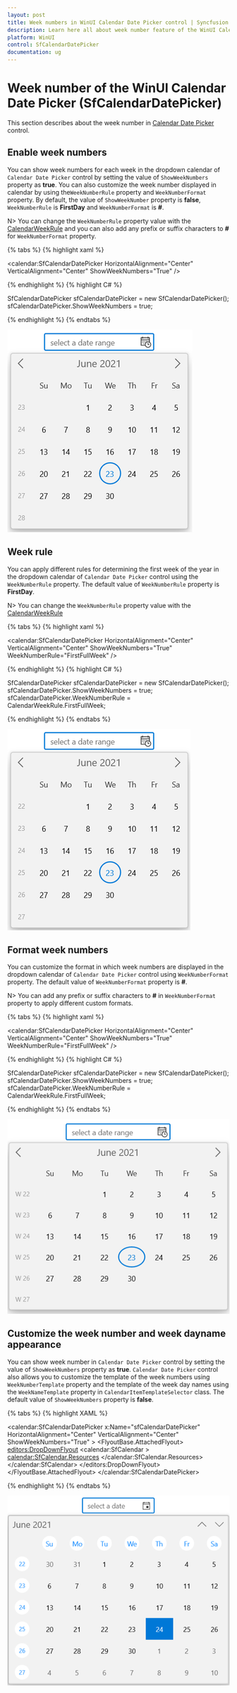 ```yaml
---
layout: post
title: Week numbers in WinUI Calendar Date Picker control | Syncfusion
description: Learn here all about week number feature of the WinUI Calendar Date Picker (SfCalendarDatePicker) control and much more.
platform: WinUI
control: SfCalendarDatePicker
documentation: ug
---
```


# Week number of the WinUI Calendar Date Picker (SfCalendarDatePicker)

This section describes about the week number in [Calendar Date Picker](https://help.syncfusion.com/cr/winui/Syncfusion.UI.Xaml.Calendar.SfCalendarDatePicker.html) control.

## Enable week numbers

You can show week numbers for each week in the dropdown calendar of `Calendar Date Picker` control by setting the value of `ShowWeekNumbers` property as **true**. You can also customize the week number displayed in calendar by using the`WeekNumberRule` property and `WeekNumberFormat` property. By default, the value of `ShowWeekNumber` property is **false**, `WeekNumberRule` is **FirstDay** and `WeekNumberFormat` is **#**.

N> You can change the `WeekNumberRule` property value with the [CalendarWeekRule](https://docs.microsoft.com/en-us/dotnet/api/system.globalization.calendarweekrule?view=net-5.0) and you can also add any prefix or suffix characters to **#** for `WeekNumberFormat` property.

{% tabs %}
{% highlight xaml %}

<calendar:SfCalendarDatePicker HorizontalAlignment="Center" VerticalAlignment="Center"
                     ShowWeekNumbers="True"
                     />

{% endhighlight %}
{% highlight C# %}

SfCalendarDatePicker sfCalendarDatePicker = new SfCalendarDatePicker();
sfCalendarDatePicker.ShowWeekNumbers = true;

{% endhighlight %}
{% endtabs %}

![WinUI Calendar Date Picker showing week number based on weeknumber rule](Week_Numbers_images/winui-calendardatepicker-show-weeknumber.png)

## Week rule

You can apply different rules for determining the first week of the year in the dropdown calendar of `Calendar Date Picker` control using the `WeekNumberRule` property. The default value of `WeekNumberRule` property is **FirstDay**.

N> You can change the `WeekNumberRule` property value with the [CalendarWeekRule](https://docs.microsoft.com/en-us/dotnet/api/system.globalization.calendarweekrule?view=net-5.0) 

{% tabs %}
{% highlight xaml %}

<calendar:SfCalendarDatePicker HorizontalAlignment="Center" VerticalAlignment="Center"
                     ShowWeekNumbers="True" WeekNumberRule="FirstFullWeek"
                     />

{% endhighlight %}
{% highlight C# %}

SfCalendarDatePicker sfCalendarDatePicker = new SfCalendarDatePicker();
sfCalendarDatePicker.ShowWeekNumbers = true;
sfCalendarDatePicker.WeekNumberRule = CalendarWeekRule.FirstFullWeek;

{% endhighlight %}
{% endtabs %}

![WinUI Calendar Date Picker showing week number based on weeknumber rule](Week_Numbers_images/winui-calendardatepicker-week-rule.png)

## Format week numbers

You can customize the format in which week numbers are displayed in the dropdown calendar of `Calendar Date Picker` control using `WeekNumberFormat` property. The default value of `WeekNumberFormat` property is **#**.

N> You can add any prefix or suffix characters to **#** in `WeekNumberFormat` property to apply different custom formats.

{% tabs %}
{% highlight xaml %}

<calendar:SfCalendarDatePicker HorizontalAlignment="Center" VerticalAlignment="Center"
                     ShowWeekNumbers="True" WeekNumberRule="FirstFullWeek"
                     />

{% endhighlight %}
{% highlight C# %}

SfCalendarDatePicker sfCalendarDatePicker = new SfCalendarDatePicker();
sfCalendarDatePicker.ShowWeekNumbers = true;
sfCalendarDatePicker.WeekNumberRule = CalendarWeekRule.FirstFullWeek;

{% endhighlight %}
{% endtabs %}

![WinUI Calendar Date Picker apply week number format](Week_Numbers_images/winui-calendardatepicker-custom-format.png)

## Customize the week number and week dayname appearance

You can show week number in `Calendar Date Picker` control by setting the value of `ShowWeekNumbers` property  as **true**.
`Calendar Date Picker` control also allows you to customize the template of the week numbers using `WeekNumberTemplate` property and  the template of the week day names using the `WeekNameTemplate` property in `CalendarItemTemplateSelector` class. The default value of `ShowWeekNumbers` property is **false**.

{% tabs %}
{% highlight XAML %}

<calendar:SfCalendarDatePicker x:Name="sfCalendarDatePicker"
                            HorizontalAlignment="Center" VerticalAlignment="Center" ShowWeekNumbers="True"
                            >
        <FlyoutBase.AttachedFlyout>
            <editors:DropDownFlyout>
                <calendar:SfCalendar >
                    <calendar:SfCalendar.Resources>
                        <Style TargetType="calendar:CalendarItem">
                            <Setter Property="ContentTemplateSelector">
                                <Setter.Value>
                                    <calendar:CalendarItemTemplateSelector>
                                        <calendar:CalendarItemTemplateSelector.WeekNumberTemplate>
                                            <DataTemplate>
                                                <Viewbox >
                                                    <Grid>
                                                        <Ellipse MinWidth="30" MinHeight="30" Fill="White"
                                                    HorizontalAlignment="Center" VerticalAlignment="Center"
                                                    Margin="1"/>
                                                        <TextBlock Text="{Binding DisplayText}" HorizontalAlignment="Center"
                                                    VerticalAlignment="Center" Foreground="DodgerBlue"/>
                                                    </Grid>
                                                </Viewbox>
                                            </DataTemplate>
                                        </calendar:CalendarItemTemplateSelector.WeekNumberTemplate>
                                        <calendar:CalendarItemTemplateSelector.WeekNameTemplate>
                                            <DataTemplate>
                                                <Viewbox>
                                                    <Grid>
                                                        <Ellipse MinWidth="30" MinHeight="30" Fill="White"
                                                    HorizontalAlignment="Center" VerticalAlignment="Center"
                                                    Margin="1"/>
                                                        <TextBlock Text="{Binding DisplayText}"  HorizontalAlignment="Center"
                                                    VerticalAlignment="Center" Foreground="DodgerBlue"/>
                                                    </Grid>
                                                </Viewbox>
                                            </DataTemplate>
                                        </calendar:CalendarItemTemplateSelector.WeekNameTemplate>
                                    </calendar:CalendarItemTemplateSelector>
                                </Setter.Value>
                            </Setter>
                        </Style>
                    </calendar:SfCalendar.Resources>
                </calendar:SfCalendar>
            </editors:DropDownFlyout>
        </FlyoutBase.AttachedFlyout>
</calendar:SfCalendarDatePicker>

{% endhighlight %}
{% endtabs %}

![WinUI Calendar Date Picker change week number template](Week_Numbers_images/winui-calendardatepicker-weeknumber-weekname-template.png)

